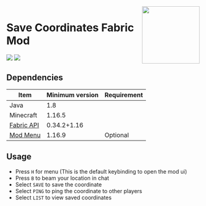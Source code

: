 <img src="src/main/resources/assets/savecoords/icon.png" align="right" width="150px"/>

# Save Coordinates Fabric Mod

<img src = "https://img.shields.io/github/v/release/cool-mist/SaveCoordinates?style=flat-square" />  <a href = "https://www.curseforge.com/minecraft/mc-mods/savecoordinates/files"><img src = "http://cf.way2muchnoise.eu/versions/savecoordinates_latest.svg"/> </a>

## Dependencies

Item|Minimum version|Requirement
-|-|-
Java|1.8
Minecraft|1.16.5
[Fabric API](https://www.curseforge.com/minecraft/mc-mods/fabric-api/files) | 0.34.2+1.16
[Mod Menu](https://www.curseforge.com/minecraft/mc-mods/modmenu/files) | 1.16.9| Optional

## Usage

- Press `H` for menu (This is the default keybinding to open the mod ui)
- Press `B` to beam your location in chat
- Select `SAVE` to save the coordinate
- Select `PING` to ping the coordinate to other players
- Select `LIST` to view saved coordinates